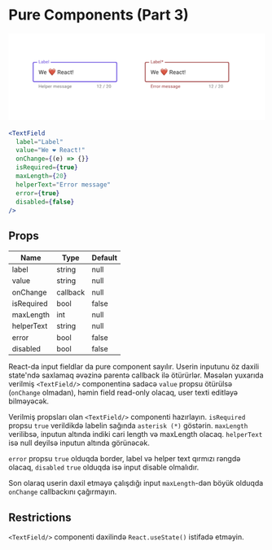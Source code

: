 # Pure Components (Part 3)

![TextInput](img-1.png)

```jsx
<TextField
  label="Label"
  value="We ❤️ React!"
  onChange={(e) => {}}
  isRequired={true}
  maxLength={20}
  helperText="Error message"
  error={true}
  disabled={false}
/>
```

## Props

| Name       | Type     | Default |
|------------|----------|---------|
| label      | string   | null    |
| value      | string   | null    |
| onChange   | callback | null    |
| isRequired | bool     | false   |
| maxLength  | int      | null    |
| helperText | string   | null    |
| error      | bool     | false   |
| disabled   | bool     | false   |

React-da input fieldlar da pure component sayılır. Userin inputunu öz daxili state'ndə saxlamaq əvəzinə parentə callback ilə ötürürlər.
Məsələn yuxarıda verilmiş `<TextField/>` componentinə sadəcə `value` propsu ötürülsə (`onChange` olmadan), həmin field read-only olacaq, user texti editləyə bilməyəcək.

Verilmiş propsları olan `<TextField/>` componenti hazırlayın. `isRequired` propsu `true` verildikdə labelin sağında `asterisk (*)` göstərin.
`maxLength` verilibsə, inputun altında indiki cari length və maxLength olacaq. `helperText` isə null deyilsə inputun altında görünəcək.

`error` propsu `true` olduqda border, label və helper text qırmızı rəngdə olacaq, `disabled` `true` olduqda isə input disable olmalıdır.

Son olaraq userin daxil etməyə çalışdığı input `maxLength`-dən böyük olduqda `onChange` callbackını çağırmayın.

## Restrictions

`<TextField/>` componenti daxilində `React.useState()` istifadə etməyin.
